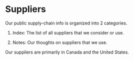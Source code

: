 # Suppliers

Our public supply-chain info is organized into 2 categories.

1. Index: The list of all suppliers that we consider or use. 

2. Notes: Our thoughts on suppliers that we use. 

Our suppliers are primarily in Canada and the United States.





